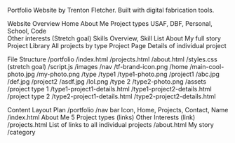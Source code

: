 Portfolio Website by Trenton Fletcher. Built with digital fabrication tools.

Website Overview
    Home
      About Me
      Project types
        USAF, DBF, Personal, School, Code           
      Other interests
      (Stretch goal) Skills Overview, Skill List
    About 
      My full story
    Project Library
      All projects by type
    Project Page
      Details of individual project

      
File Structure
/portfolio
    /index.html
    /projects.html
    /about.html
    /styles.css
    (stretch goal) /script.js
    /images
        /nav
            /tf-brand-icon.png
        /home
            /main-cool-photo.jpg
            /my-photo.png
        /type
            /type1
                /type1-photo.png
                /project1
                    /abc.jpg
                    /def.jpg
                /project2
                    /asdf.jpg
                    /lol.png
            /type 2
                /type2-photo.png
    /assets
        /project type 1
            /type1-project1-details.html
            /type1-project2-details.html
        /project type 2
            /type2-project1-details.html
            /type2-project2-details.html

Content Layout Plan
/portfolio
    /nav bar
        Icon, Home, Projects, Contact, Name
    /index.html
        About Me
        5 Project types (links)
        Other Interests (link)
    /projects.html
        List of links to all individual projects
    /about.html
        My story
    /category
